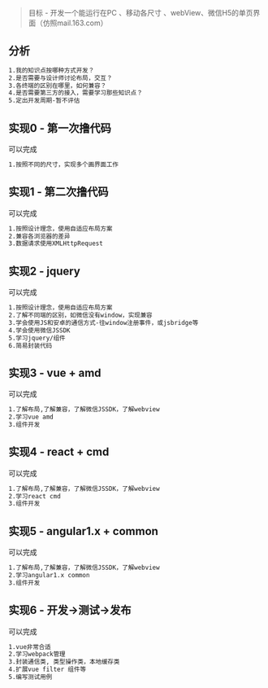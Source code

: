 > 目标 - 开发一个能运行在PC 、移动各尺寸 、webView、微信H5的单页界面（仿照mail.163.com）

## 分析
``` bash
1.我的知识点按哪种方式开发？
2.是否需要与设计师讨论布局，交互？
3.各终端的区别在哪里，如何兼容？
4.是否需要第三方的接入，需要学习那些知识点？
5.定出开发周期-暂不评估
```

## 实现0 - 第一次撸代码
可以完成
``` bash
1.按照不同的尺寸，实现多个画界面工作
```

## 实现1 - 第二次撸代码
可以完成
``` bash
1.按照设计理念，使用自适应布局方案
2.兼容各浏览器的差异
3.数据请求使用XMLHttpRequest
```

## 实现2 - jquery
可以完成
``` bash
1.按照设计理念，使用自适应布局方案
2.了解不同端的区别，如微信没有window，实现兼容
3.学会使用JS和安卓的通信方式-往window注册事件，或jsbridge等
4.学会使用微信JSSDK
5.学习jquery/组件
6.简易封装代码
```

## 实现3 - vue + amd
可以完成
``` bash
1.了解布局,了解兼容，了解微信JSSDK，了解webview
2.学习vue amd
3.组件开发
```

## 实现4 - react + cmd
可以完成
``` bash
1.了解布局,了解兼容，了解微信JSSDK，了解webview
2.学习react cmd
3.组件开发
```

## 实现5 - angular1.x + common
可以完成
``` bash
1.了解布局,了解兼容，了解微信JSSDK，了解webview
2.学习angular1.x common
3.组件开发
```

## 实现6 - 开发->测试->发布
可以完成
``` bash
1.vue非常合适
2.学习webpack管理
3.封装通信类, 类型操作类，本地缓存类
4.扩展vue filter 组件等
5.编写测试用例
```